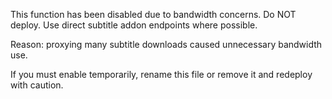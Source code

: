 This function has been disabled due to bandwidth concerns. Do NOT deploy. Use direct subtitle addon endpoints where possible.

Reason: proxying many subtitle downloads caused unnecessary bandwidth use.

If you must enable temporarily, rename this file or remove it and redeploy with caution.